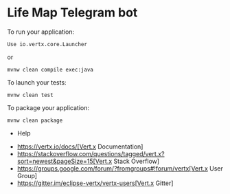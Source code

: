 # Life Map Telegram bot

To run your application:

```
Use io.vertx.core.Launcher
```

or
```
mvnw clean compile exec:java
```

To launch your tests:
```
mvnw clean test
```

To package your application:
```
mvnw clean package
```


- Help

* https://vertx.io/docs/[Vert.x Documentation]
* https://stackoverflow.com/questions/tagged/vert.x?sort=newest&pageSize=15[Vert.x Stack Overflow]
* https://groups.google.com/forum/?fromgroups#!forum/vertx[Vert.x User Group]
* https://gitter.im/eclipse-vertx/vertx-users[Vert.x Gitter]
